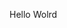 Hello Wolrd





















































































































































































































































































































































































































































































































































































































































































































































